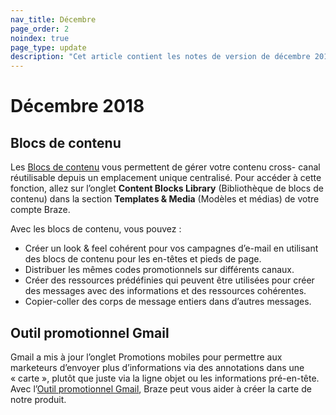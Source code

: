```yaml
---
nav_title: Décembre
page_order: 2
noindex: true
page_type: update
description: "Cet article contient les notes de version de décembre 2018."
---
```

# Décembre 2018

## Blocs de contenu

Les [Blocs de contenu]({{site.baseurl}}/user_guide/engagement_tools/templates_and_media/content_blocks/) vous permettent de gérer votre contenu cross- canal réutilisable depuis un emplacement unique centralisé. Pour accéder à cette fonction, allez sur l’onglet **Content Blocks Library** (Bibliothèque de blocs de contenu) dans la section **Templates & Media** (Modèles et médias) de votre compte Braze. 

Avec les blocs de contenu, vous pouvez :
 - Créer un look & feel cohérent pour vos campagnes d’e-mail en utilisant des blocs de contenu pour les en-têtes et pieds de page.
 - Distribuer les mêmes codes promotionnels sur différents canaux.
 - Créer des ressources prédéfinies qui peuvent être utilisées pour créer des messages avec des informations et des ressources cohérentes.
 - Copier-coller des corps de message entiers dans d’autres messages.

## Outil promotionnel Gmail

Gmail a mis à jour l’onglet Promotions mobiles pour permettre aux marketeurs d’envoyer plus d’informations via des annotations dans une « carte », plutôt que juste via la ligne objet ou les informations pré-en-tête. Avec l’[Outil promotionnel Gmail]({{site.baseurl}}/user_guide/message_building_by_channel/email/gmail_promotions_tab/), Braze peut vous aider à créer la carte de notre produit.